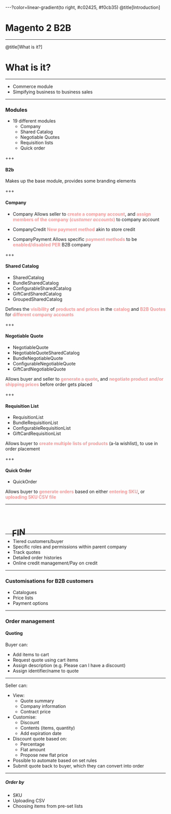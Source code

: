 ---?color=linear-gradient(to right, #c02425, #f0cb35)
@title[Introduction]

# Magento 2 B2B

---
@title[What is it?]

# What is it?

---

* Commerce module
* Simpifying business to business sales

---

### Modules

* 19 different modules
    * Company
    * Shared Catalog
    * Negotiable Quotes
    * Requisition lists
    * Quick order

+++

#### B2b

Makes up the base module, provides some branding elements

+++

#### Company

* Company
Allows seller to **<span style="color: #ff9696">create a company account</span>**, and **<span style="color: #ff9696">assign members of the company (*customer accounts*)</span>** to company account

* CompanyCredit
**<span style="color: #ff9696">New payment method</span>** akin to store credit

* CompanyPayment
Allows specific **<span style="color: #ff9696">payment methods</span>** to be **<span style="color: #ff9696">enabled/disabled</span>** **<span style="color: #ff9696">PER</span>** B2B company

+++

#### Shared Catalog

* SharedCatalog
* BundleSharedCatalog
* ConfigurableSharedCatalog
* GiftCardSharedCatalog
* GroupedSharedCatalog

Defines the **<span style="color: #ff9696">visibility</span>** of **<span style="color: #ff9696">products and prices</span>** in the **<span style="color: #ff9696">catalog</span>** and **<span style="color: #ff9696">B2B Quotes**
for **<span style="color: #ff9696">different company accounts**


+++

#### Negotiable Quote

* NegotiableQuote
* NegotiableQuoteSharedCatalog
* BundleNegotiableQuote
* ConfigurableNegotiableQuote
* GiftCardNegotiableQuote

Allows buyer and seller to **<span style="color: #ff9696">generate a quote</span>**, and **<span style="color: #ff9696">negotiate product and/or shipping prices</span>** before order gets placed

+++

#### Requisition List

* RequisitionList
* BundleRequisitionList
* ConfigurableRequisitionList
* GiftCardRequisitionList

Allows buyer to **<span style="color: #ff9696">create multiple lists of products</span>** (a-la wishlist), to use in order placement

+++

#### Quick Order
* QuickOrder

Allows buyer to **<span style="color: #ff9696">generate orders</span>** based on either **<span style="color: #ff9696">entering SKU</span>**, or **<span style="color: #ff9696">uploading SKU CSV file</span>**

---


# FIN

<style>
#fin {
    -webkit-transform-style: preserve-3d;
    -webkit-animation: spin 3s infinite ease-out;
    animation: spin 3s infinite;
}

@-webkit-keyframes spin {
  0% {-webkit-transform: rotateX(-20deg) rotateY(20deg);}
  100% {-webkit-transform: rotateX(-20deg) rotateY(740deg);}
}

@keyframes spin {
  0% {-webkit-transform: rotateX(-20deg) rotateY(20deg);}
  100% {-webkit-transform: rotateX(-20deg) rotateY(740deg);}
}
</style>

---

* Tiered customers/buyer
* Specific roles and permissions within parent company
* Track quotes
* Detailed order histories
* Online credit management/Pay on credit

---
### Customisations for B2B customers
* Catalogues
* Price lists
* Payment options

---
### Order management
#### Quoting
Buyer can:
* Add items to cart
* Request quote using cart items
* Assign description (e.g. Please can I have a discount)
* Assign identifier/name to quote

---

Seller can:
* View:
   * Quote summary
   * Company information
   * Contract price
* Customise:
    * Discount
    * Contents (items, quantity)
    * Add expiration date
* Discount quote based on:
    * Percentage
    * Flat amount
    * Propose new flat price
* Possible to automate based on set rules
* Submit quote back to buyer, which they can convert into order 

---

##### Order by
* SKU
* Uploading CSV
* Choosing items from pre-set lists
